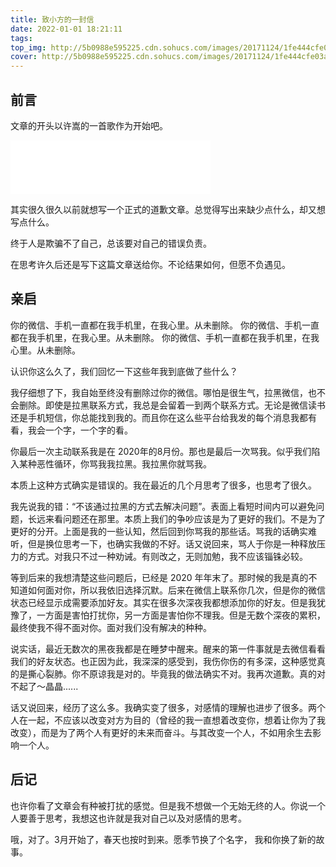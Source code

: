 ```yaml
---
title: 致小方的一封信
date: 2022-01-01 18:21:11
tags:
top_img: http://5b0988e595225.cdn.sohucs.com/images/20171124/1fe444cfe03a4e7f8b00a98cac2538a0.jpeg
cover: http://5b0988e595225.cdn.sohucs.com/images/20171124/1fe444cfe03a4e7f8b00a98cac2538a0.jpeg
---
```


## 前言

文章的开头以许嵩的一首歌作为开始吧。

<iframe frameborder="no" border="0" marginwidth="0" marginheight="0" width=320 height=86 src="//music.163.com/outchain/player?type=2&id=167888&auto=1&height=66"></iframe>

其实很久很久以前就想写一个正式的道歉文章。总觉得写出来缺少点什么，却又想写点什么。

终于人是欺骗不了自己，总该要对自己的错误负责。

在思考许久后还是写下这篇文章送给你。不论结果如何，但愿不负遇见。

## 亲启

你的微信、手机一直都在我手机里，在我心里。从未删除。
你的微信、手机一直都在我手机里，在我心里。从未删除。
你的微信、手机一直都在我手机里，在我心里。从未删除。

认识你这么久了，我们回忆一下这些年我到底做了些什么？

我仔细想了下，我自始至终没有删除过你的微信。哪怕是很生气，拉黑微信，也不会删除。即使是拉黑联系方式，我总是会留着一到两个联系方式。无论是微信读书还是手机短信，你总能找到我的。而且你在这么些平台给我发的每个消息我都有看，我会一个字，一个字的看。

你最后一次主动联系我是在 2020年的8月份。那也是最后一次骂我。似乎我们陷入某种恶性循环，你骂我我拉黑。我拉黑你就骂我。

本质上这种方式确实是错误的。我在最近的几个月思考了很多，也思考了很久。

我先说我的错：“不该通过拉黑的方式去解决问题”。表面上看短时间内可以避免问题，长远来看问题还在那里。本质上我们的争吵应该是为了更好的我们。不是为了更好的分开。上面是我的一些认知，然后回到你骂我的那些话。骂我的话确实难听，但是换位思考一下，也确实我做的不好。话又说回来，骂人于你是一种释放压力的方式。对我只不过一种劝诫。有则改之，无则加勉，我不应该锱铢必较。

等到后来的我想清楚这些问题后，已经是 2020 年年末了。那时候的我是真的不知道如何面对你，所以我依旧选择沉默。后来在微信上联系你几次，但是你的微信状态已经显示成需要添加好友。其实在很多次深夜我都想添加你的好友。但是我犹豫了，一方面是害怕打扰你，另一方面是害怕你不理我。但是无数个深夜的累积，最终使我不得不面对你。面对我们没有解决的种种。

说实话，最近无数次的黑夜我都是在睡梦中醒来。醒来的第一件事就是去微信看看我们的好友状态。也正因为此，我深深的感受到，我伤你伤的有多深，这种感觉真的是撕心裂肺。你不原谅我是对的。毕竟我的做法确实不对。我再次道歉。真的对不起了～晶晶......

话又说回来，经历了这么多。我确实变了很多，对感情的理解也进步了很多。两个人在一起，不应该以改变对方为目的（曾经的我一直想着改变你，想着让你为了我改变），而是为了两个人有更好的未来而奋斗。与其改变一个人，不如用余生去影响一个人。


## 后记

也许你看了文章会有种被打扰的感觉。但是我不想做一个无始无终的人。你说一个人要善于思考，我想这也许就是我对自己以及对感情的思考。

哦，对了。3月开始了，春天也按时到来。愿季节换了个名字， 我和你换了新的故事。